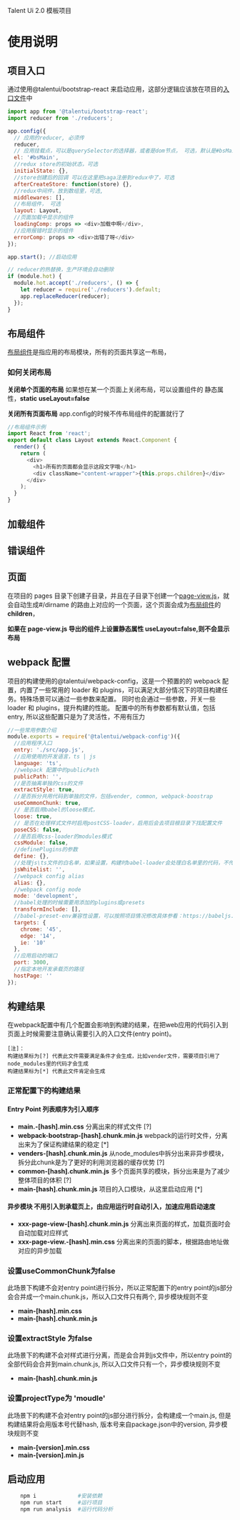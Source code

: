 Talent Ui 2.0 模板项目

# 使用说明

## 项目入口

通过使用@talentui/bootstrap-react 来启动应用，这部分逻辑应该放在项目的[入口文件](./src/app.js)中

```js
import app from '@talentui/bootstrap-react';
import reducer from './reducers';

app.config({
  // 应用的reducer, 必须传
  reducer,
  // 应用挂载点，可以是querySelector的选择器，或者是dom节点， 可选，默认是#bsMain
  el: '#bsMain',
  //redux store的初始状态，可选
  initialState: {},
  //store创建后的回调 可以在这里把saga注册到redux中了，可选
  afterCreateStore: function(store) {},
  //redux中间件，放到数组里，可选,
  middlewares: [],
  //布局组件， 可选
  layout: Layout,
  //页面加载中显示的组件
  loadingComp: props => <div>加载中啊</div>,
  //应用报错时显示的组件
  errorComp: props => <div>出错了呀</div>
});

app.start(); //启动应用

// reducer的热替换，生产环境会自动删除
if (module.hot) {
  module.hot.accept('./reducers', () => {
    let reducer = require('./reducers').default;
    app.replaceReducer(reducer);
  });
}
```

## 布局组件

[布局组件](./src/components/common/layout.js)是指应用的布局模块，所有的页面共享这一布局，

### 如何关闭布局
**关闭单个页面的布局** 如果想在某一个页面上关闭布局，可以设置组件的 静态属性，**static useLayout=false**

**关闭所有页面布局** app.config的时候不传布局组件的配置就行了

```js
//布局组件示例
import React from 'react';
export default class Layout extends React.Component {
  render() {
    return (
      <div>
        <h1>所有的页面都会显示这段文字哦</h1>
        <div className="content-wrapper">{this.props.children}</div>
      </div>
    );
  }
}
```

## 加载组件

## 错误组件

## 页面

在项目的 pages 目录下创建子目录，并且在子目录下创建一个[page-view.js](./src/pages/home/page-view.js)，就会自动生成#/dirname 的路由上对应的一个页面，这个页面会成为[布局组件](./src/components/common/layout.js)的**children**，

**如果在 page-view.js 导出的组件上设置静态属性 useLayout=false,则不会显示布局**

## webpack 配置

项目的构建使用的@talentui/webpack-config，这是一个预置的的 webpack 配置，内置了一些常用的 loader 和 plugins，可以满足大部分情况下的项目构建任务。特殊场景可以通过一些参数来配置。
同时也会通过一些参数，开关一些 loader 和 plugins，提升构建的性能。
配置中的所有参数都有默认值，包括 entry, 所以这些配置只是为了灵活性，不用有压力

```js
//一些常用参数介绍
module.exports = require('@talentui/webpack-config')({
  //应用程序入口
  entry: './src/app.js',
  //应用使用的开发语言，ts | js
  language: 'ts',
  //webpack 配置中的publicPath
  publicPath: '',
  //是否抽离单独的css的文件
  extractStyle: true,
  //是否拆分共用代码到单独的文件，包括vender, common, webpack-boostrap
  useCommonChunk: true,
  // 是否启用babel的loose模式，
  loose: true,
  // 是否在处理样式文件时启用postCSS-loader，启用后会去项目根目录下找配置文件
  poseCSS: false,
  //是否启用css-loader的modules模式
  cssModule: false,
  //definePlugins的参数
  define: {},
  //处理js\ts文件的白名单，如果设置，构建时babel-loader会处理白名单里的代码，不传的话默认排除node_moduels和bower_components目录里的文件
  jsWhitelist: '',
  //webpack config alias
  alias: {},
  //webpack config mode
  mode: 'development',
  //babel处理的时候需要用添加的plugins或presets
  transformInclude: [],
  //babel-preset-env兼容性设置，可以按照项目情况修改具体参看：https://babeljs.io/docs/en/babel-preset-env#targets
  targets: {
    chrome: '45',
    edge: '14',
    ie: '10'
  },
  //应用启动的端口
  port: 3000,
  //指定本地开发承载页的路径
  hostPage: ''
});
```

## 构建结果
在webpack配置中有几个配置会影响到构建的结果，在把web应用的代码引入到页面上时候需要注意确认需要引入的入口文件(entry point)。

```
[注]：
构建结果标为[?] 代表此文件需要满足条件才会生成，比如vender文件，需要项目引用了node_modules里的代码才会生成
构建结果标为[*] 代表此文件肯定会生成
```

### 正常配置下的构建结果
#### Entry Point 列表顺序为引入顺序
* **main.-[hash].min.css** 分离出来的样式文件 [?]
* **webpack-bootstrap-[hash].chunk.min.js**  webpack的运行时文件，分离出来为了保证构建结果的稳定 [*]
* **venders-[hash].chunk.min.js** 从node_modules中拆分出来非异步模块，拆分此chunk是为了更好的利用浏览器的缓存优势 [?]
* **common-[hash].chunk.min.js** 多个页面共享的模块，拆分出来是为了减少整体项目的体积 [?]
* **main-[hash].chunk.min.js** 项目的入口模块，从这里启动应用 [*]

#### 异步模块 不用引入到承载页上，由应用运行时自动引入，加速应用启动速度
* **xxx-page-view-[hash].chunk.min.js** 分离出来页面的样式，加载页面时会自动加载对应样式
* **xxx-page-view.-[hash].min.css** 分离出来的页面的脚本，根据路由地址做对应的异步加载

### 设置useCommonChunk为false
此场景下构建不会对entry point进行拆分，所以正常配置下的entry point的js部分会合并成一个main.chunk.js，所以入口文件只有两个, 异步模块规则不变
* **main-[hash].min.css** 
* **main-[hash].chunk.min.js** 

### 设置extractStyle 为false
此场景下的构建不会对样式进行分离，而是会合并到js文件中，所以entry point的全部代码会合并到main.chunk.js, 所以入口文件只有一个，异步模块规则不变
* **main-[hash].chunk.min.js**

### 设置projectType为 'moudle'
此场景下的构建不会对entry point的js部分进行拆分，会构建成一个main.js, 但是构建结果将会用版本号代替hash, 版本号来自package.json中的version, 异步模块规则不变
* **main-[version].min.css**
* **main-[version].min.js**


## 启动应用

```sh
    npm i             #安装依赖
    npm run start     #运行项目
    npm run analysis  #运行代码分析
```
